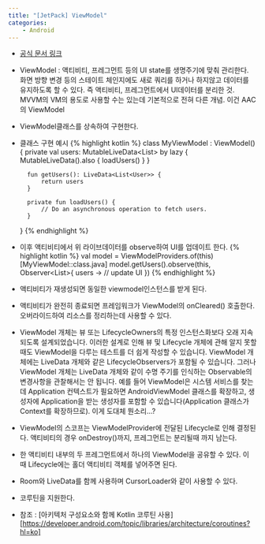 ```yaml
---
title: "[JetPack] ViewModel"
categories:
    - Android
---
```

* [공식 문서 링크](https://developer.android.com/topic/libraries/architecture/viewmodel)

* ViewModel : 액티비티, 프레그먼트 등의 UI state를 생명주기에 맞춰 관리한다. 화면 방향 변경 등의 스테이트 체인지에도
    새로 쿼리를 하거나 하지않고 데이터를 유지하도록 할 수 있다. 즉 액티비티, 프레그먼트에서 UI데이터를 분리한 것.
    MVVM의 VM의 용도로 사용할 수는 있는데 기본적으로 전혀 다른 개념. 이건 AAC의 ViewModel

* ViewModel클래스를 상속하여 구현한다.

* 클래스 구현 예시
{% highlight kotlin %}
class MyViewModel : ViewModel() {
        private val users: MutableLiveData<List<User>> by lazy {
            MutableLiveData().also {
                loadUsers()
            }
        }

        fun getUsers(): LiveData<List<User>> {
            return users
        }

        private fun loadUsers() {
            // Do an asynchronous operation to fetch users.
        }
    }
{% endhighlight %}

* 이후 액티비티에서 위 라이브데이터를 observe하여 UI를 업데이트 한다.
{% highlight kotlin %}
val model = ViewModelProviders.of(this)[MyViewModel::class.java]
model.getUsers().observe(this, Observer<List<User>>{ users ->
    // update UI
})
{% endhighlight %}

* 액티비티가 재생성되면 동일한 viewmodel인스턴스를 받게 된다.

* 액티비티가 완전히 종료되면 프레임워크가 ViewModel의 onCleared() 호출한다. 오버라이드하여 리소스를 정리하는데 사용할 수 있다.

* ViewModel 개체는 뷰 또는 LifecycleOwners의 특정 인스턴스화보다 오래 지속되도록 설계되었습니다.
    이러한 설계로 인해 뷰 및 Lifecycle 개체에 관해 알지 못할 때도 ViewModel을 다루는 테스트를 더 쉽게 작성할 수 있습니다.
    ViewModel 개체에는 LiveData 개체와 같은 LifecycleObservers가 포함될 수 있습니다. 
    그러나 ViewModel 개체는 LiveData 개체와 같이 수명 주기를 인식하는 Observable의 변경사항을 관찰해서는 안 됩니다. 
    예를 들어 ViewModel은 시스템 서비스를 찾는 데 Application 컨텍스트가 필요하면 AndroidViewModel 클래스를 확장하고, 
    생성자에 Application을 받는 생성자를 포함할 수 있습니다(Application 클래스가 Context를 확장하므로). 이게 도대체 뭔소리...?
    
* ViewModel의 스코프는 ViewModelProvider에 전달된 Lifecycle로 인해 결정된다.
    액티비티의 경우 onDestroy()까지, 프레그먼트는 분리될때 까지 남는다.
    
* 한 액티비티 내부의 두 프레그먼트에서 하나의 ViewModel을 공유할 수 있다.
    이 때 Lifecycle에는 홀더 액티비티 객체를 넣어주면 된다.
    
* Room와 LiveData를 함께 사용하며 CursorLoader와 같이 사용할 수 있다.

* 코루틴을 지원한다. 

* 참조 : [아키텍처 구성요소와 함께 Kotlin 코루틴 사용][https://developer.android.com/topic/libraries/architecture/coroutines?hl=ko]